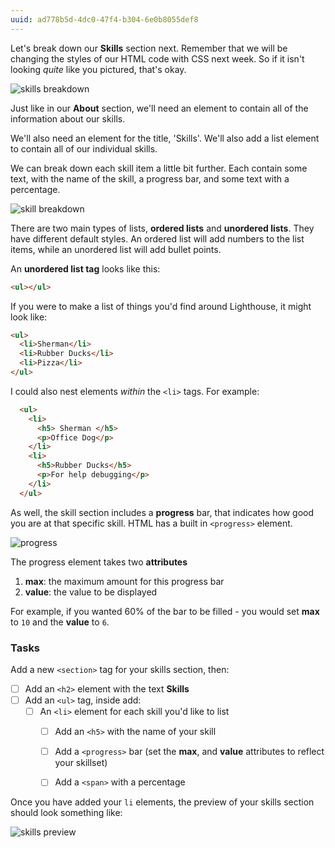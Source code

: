 ```yaml
---
uuid: ad778b5d-4dc0-47f4-b304-6e0b8055def8
---
```


Let's break down our **Skills** section next. Remember that we will be changing
the styles of our HTML code with CSS next week. So if it isn't looking *quite* like you
pictured, that's okay.

![skills breakdown](https://d3vv6lp55qjaqc.cloudfront.net/items/442y1Q1L001Y2m0m3V1M/%5Ba08ec25c1321d4ff1f6c8988fae2e1ce%5D_Image+2017-09-09+at+10.55.59+AM.png)


Just like in our **About** section, we'll need an element to contain all of the information about our skills.

We'll also need an element for the title, 'Skills'. We'll also add a list element to contain all of our individual skills.

We can break down each skill item a little bit further. Each contain some text, with the name of the skill, a progress bar, and some text with a percentage.

![skill breakdown](https://d3vv6lp55qjaqc.cloudfront.net/items/3C3S3h0b103W0X3G0y3b/%5Bcda170b06dbd0cdb52750f04438b0f28%5D_Image+2017-09-09+at+11.01.45+AM.png)

There are two main types of lists, **ordered lists** and **unordered lists**. They have different
default styles. An ordered list will add numbers to the list items, while an unordered list will add bullet points.

An **unordered list tag** looks like this:

```html
<ul></ul>
```

If you were to make a list of things you'd find around Lighthouse, it might look like:

```html
<ul>
  <li>Sherman</li>
  <li>Rubber Ducks</li>
  <li>Pizza</li>
</ul>
```

I could also nest elements *within* the `<li>` tags. For example:

```html
  <ul>
    <li>
      <h5> Sherman </h5>
      <p>Office Dog</p>
    </li>
    <li>
      <h5>Rubber Ducks</h5>
      <p>For help debugging</p>
    </li>
  </ul>
```

As well, the skill section includes a **progress** bar, that indicates how good you are at that specific skill.
HTML has a built in `<progress>` element.

![progress](https://d3vv6lp55qjaqc.cloudfront.net/items/3U0d0a0b3I0w051a0628/Image%202017-09-09%20at%2011.21.01%20AM.png)

The progress element takes two **attributes**
1. **max**: the maximum amount for this progress bar
2. **value**: the value to be displayed

For example, if you wanted 60% of the bar to be filled - you would set **max** to `10` and the **value** to `6`.


### Tasks
Add a new `<section>` tag for your skills section, then:
- [ ] Add an `<h2>` element with the text **Skills**
- [ ] Add an `<ul>` tag, inside add:
  - [ ] An `<li>` element for each skill you'd like to list
    - [ ] Add an `<h5>` with the name of your skill
    - [ ] Add a `<progress>` bar (set the **max**, and **value** attributes to reflect your skillset)
    - [ ] Add a `<span>` with a percentage


Once you have added your `li` elements, the preview of your skills section should look something like:

![skills preview](https://d3vv6lp55qjaqc.cloudfront.net/items/1f1D440W3n1R0u1J1B1C/Image%202017-09-09%20at%2011.24.57%20AM.png)

